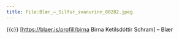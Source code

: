 ```yaml
---
title: File:Blær_–_Silfur_svanurinn_80282.jpeg
---
```


{{c}} [https://blaer.is/profill/birna Birna Ketilsdóttir Schram] – Blær
